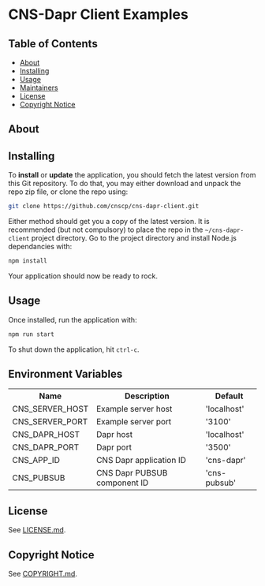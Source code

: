 # CNS-Dapr Client Examples

## Table of Contents

- [About](#about)
- [Installing](#installing)
- [Usage](#usage)
- [Maintainers](#maintainers)
- [License](#license)
- [Copyright Notice](#copyright-notice)

## About

## Installing

To **install** or **update** the application, you should fetch the latest version from this Git repository. To do that, you may either download and unpack the repo zip file, or clone the repo using:

```sh
git clone https://github.com/cnscp/cns-dapr-client.git
```

Either method should get you a copy of the latest version. It is recommended (but not compulsory) to place the repo in the `~/cns-dapr-client` project directory. Go to the project directory and install Node.js dependancies with:

```sh
npm install
```

Your application should now be ready to rock.

## Usage

Once installed, run the application with:

```sh
npm run start
```

To shut down the application, hit `ctrl-c`.

## Environment Variables

<table>
  <tr><th>Name</th><th>Description</th><th>Default</th></tr>
  <tr><td>CNS_SERVER_HOST</td><td>Example server host</td><td>'localhost'</td></tr>
  <tr><td>CNS_SERVER_PORT</td><td>Example server port</td><td>'3100'</td></tr>
  <tr><td>CNS_DAPR_HOST</td><td>Dapr host</td><td>'localhost'</td></tr>
  <tr><td>CNS_DAPR_PORT</td><td>Dapr port</td><td>'3500'</td></tr>
  <tr><td>CNS_APP_ID</td><td>CNS Dapr application ID</td><td>'cns-dapr'</td></tr>
  <tr><td>CNS_PUBSUB</td><td>CNS Dapr PUBSUB component ID</td><td>'cns-pubsub'</td></tr>
</table>

## License

See [LICENSE.md](./LICENSE.md).

## Copyright Notice

See [COPYRIGHT.md](./COPYRIGHT.md).
